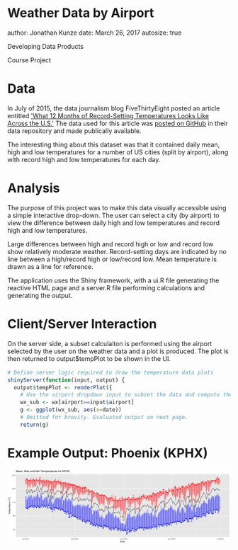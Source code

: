 Weather Data by Airport
========================================================
author: Jonathan Kunze
date: March 26, 2017
autosize: true

Developing Data Products 

Course Project

Data
========================================================

In July of 2015, the data journalism blog FiveThirtyEight posted an article entitled ['What 12 Months of Record-Setting Temperatures Looks Like Across the U.S.'](https://fivethirtyeight.com/features/what-12-months-of-record-setting-temperatures-looks-like-across-the-u-s/) The data used for this article was [posted on GitHub](https://github.com/fivethirtyeight/data/tree/master/us-weather-history) in their data repository and made publically available.

The interesting thing about this dataset was that it contained daily mean, high and low temperatures for a number of US cities (split by airport), along with record high and low temperatures for each day.

Analysis
========================================================

The purpose of this project was to make this data visually accessible using a simple  interactive drop-down. The user can select a city (by airport) to view the difference between daily high and low temperatures and record high and low temperatures.

Large differences between high and record high or low and record low show relatively moderate weather. Record-setting days are indicated by no line between a high/record high or low/record low. Mean temperature is drawn as a line for reference.

The application uses the Shiny framework, with a ui.R file generating the reactive HTML page and a server.R file performing calculations and generating the output.

Client/Server Interaction
========================================================
On the server side, a subset calculaiton is performed using the airport selected by the user on the weather data and a plot is produced. The plot is then returned to output$tempPlot to be shown in the UI.


```r
# Define server logic required to draw the temperature data plots
shinyServer(function(input, output) {
  output$tempPlot <- renderPlot({
    # Use the airport dropdown input to subset the data and compute the graph
    wx_sub <- wx[airport==input$airport]
    g <- ggplot(wx_sub, aes(x=date))
    # Omitted for brevity. Evaluated output on next page.
    return(g)
```

Example Output: Phoenix (KPHX)
========================================================

![plot of chunk unnamed-chunk-2](presentation-figure/unnamed-chunk-2-1.png)
